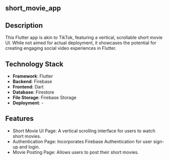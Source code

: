 ## short_movie_app

## Description
This Flutter app is akin to TikTok, featuring a vertical, scrollable short movie UI. While not aimed for actual deployment, it showcases the potential for creating engaging social video experiences in Flutter.

## Technology Stack
- **Framework**: Flutter
- **Backend**: Firebase
- **Frontend**: Dart
- **Database**: Firestore
- **File Storage**: Firebase Storage
- **Deployment**: -

## Features
- Short Movie UI Page: A vertical scrolling interface for users to watch short movies.
- Authentication Page: Incorporates Firebase Authentication for user sign-up and login.
- Movie Posting Page: Allows users to post their short movies.
